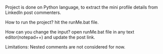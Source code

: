Project is done on Python language, to extract the mini profile details from LinkedIn post commenters.

How to run the project?
hit the runMe.bat file.

How can you change the input?
open runMe.bat file in any text editor(notepad++) and update the post link.



Limitations:
Nested comments are not considered for now.

